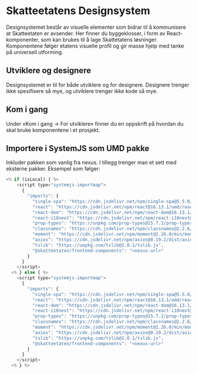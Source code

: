 # Skatteetatens Designsystem

Designsystemet består av visuelle elementer som bidrar til å kommunisere at Skatteetaten er avsender. Her finner du byggeklosser, i form av React-komponenter, som kan brukes til å lage Skattetatens løsninger. Komponentene følger etatens visuelle profil og gir masse hjelp med tanke på universell utforming.

## Utviklere og designere

Designsystemet er til for både utviklere og for designere. Designere trenger ikke spesifisere så mye, og utviklere trenger ikke kode så mye.

## Kom i gang

Under «Kom i gang -> For utviklere» finner du en oppskrift på hvordan du skal bruke komponentene i et prosjekt.

## Importere i SystemJS som UMD pakke

Inkluder pakken som vanlig fra nexus. I tillegg trenger man et sett med eksterne pakker. Eksempel som følger:

```js
<% if (isLocal) { %>
    <script type="systemjs-importmap">
      {
        "imports": {
          "single-spa": "https://cdn.jsdelivr.net/npm/single-spa@5.5.0/lib/system/single-spa.min.js",
          "react": "https://cdn.jsdelivr.net/npm/react@16.13.1/umd/react.development.js",
          "react-dom": "https://cdn.jsdelivr.net/npm/react-dom@16.13.1/umd/react-dom.development.js",
          "react-i18next": "https://cdn.jsdelivr.net/npm/react-i18next@11.7.2/dist/umd/react-i18next.js",
          "prop-types": "https://unpkg.com/prop-types@15.7.2/prop-types.min.js",
          "classnames": "https://cdn.jsdelivr.net/npm/classnames@2.2.6/index.min.js",
          "moment": "https://cdn.jsdelivr.net/npm/moment@2.26.0/min/moment.min.js",
          "axios": "https://cdn.jsdelivr.net/npm/axios@0.19.2/dist/axios.min.js",
          "tslib": "https://unpkg.com/tslib@2.0.1/tslib.js",
          "@skatteetaten/frontend-components": "<nexus-url>"
        }
      }
    </script>
  <% } else { %>
    <script type="systemjs-importmap">
      {
        "imports": {
          "single-spa": "https://cdn.jsdelivr.net/npm/single-spa@5.5.0/lib/system/single-spa.min.js",
          "react": "https://cdn.jsdelivr.net/npm/react@16.13.1/umd/react.production.js",
          "react-dom": "https://cdn.jsdelivr.net/npm/react-dom@16.13.1/umd/react-dom.production.js",
          "react-i18next": "https://cdn.jsdelivr.net/npm/react-i18next@11.7.2/dist/umd/react-i18next.min.js",
          "prop-types": "https://unpkg.com/prop-types@15.7.2/prop-types.min.js",
          "classnames": "https://cdn.jsdelivr.net/npm/classnames@2.2.6/index.min.js",
          "moment": "https://cdn.jsdelivr.net/npm/moment@2.26.0/min/moment.min.js",
          "axios": "https://cdn.jsdelivr.net/npm/axios@0.19.2/dist/axios.min.js",
          "tslib": "https://unpkg.com/tslib@2.0.1/tslib.js",
          "@skatteetaten/frontend-components": "<nexus-url>"
        }
      }
    </script>
  <% } %>
```
